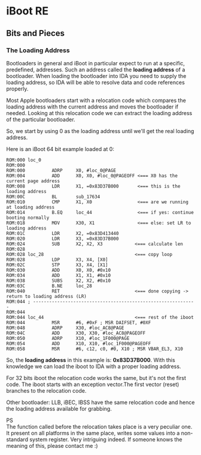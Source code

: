 # iBoot RE

## Bits and Pieces
### The Loading Address
Bootloaders in general and iBoot in particular expect to run at a specific, predefined, addresses. Such an address called the __loading address__ of a bootloader.
When loading the bootloader into IDA you need to supply the loading address, so IDA will be able to resolve data and code references properly.

Most Apple bootloaders start with a relocation code which compares the loading address with the current address and moves the bootloader if needed.
Looking at this relocation code we can extract the loading address of the particular bootloader.

So, we start by using 0 as the loading address until we'll get the real loading address.

Here is an iBoot 64 bit example loaded at 0:
~~~ data
ROM:000 loc_0                            
ROM:000                                 
ROM:000          ADRP     X0, #loc_0@PAGE
ROM:004          ADD      X0, X0, #loc_0@PAGEOFF <=== X0 has the current page address
ROM:008          LDR      X1, =0x83D37B000       <=== this is the loading address
ROM:00C          BL       sub_17634              
ROM:010          CMP      X1, X0                 <=== are we running at loading address
ROM:014          B.EQ     loc_44                 <=== if yes: continue booting normally
ROM:018          MOV      X30, X1                <=== else: set LR to loading address
ROM:01C          LDR      X2, =0x83D413440
ROM:020          LDR      X3, =0x83D37B000
ROM:024          SUB      X2, X2, X3            <=== calculate len
ROM:028
ROM:028 loc_28                                  <=== copy loop
ROM:028          LDP      X3, X4, [X0]
ROM:02C          STP      X3, X4, [X1]
ROM:030          ADD      X0, X0, #0x10
ROM:034          ADD      X1, X1, #0x10
ROM:038          SUBS     X2, X2, #0x10
ROM:03C          B.NE     loc_28
ROM:040          RET                            <=== done copying -> return to loading address (LR)
ROM:044 ; -------------------------------------------------------------
ROM:044
ROM:044 loc_44                                  <=== rest of the iboot
ROM:044          MSR      #6, #0xF ; MSR DAIFSET, #0XF  
ROM:048          ADRP     X30, #loc_AC8@PAGE
ROM:04C          ADD      X30, X30, #loc_AC8@PAGEOFF
ROM:050          ADRP     X10, #loc_1F000@PAGE
ROM:054          ADD      X10, X10, #loc_1F000@PAGEOFF
ROM:058          MSR      #6, c12, c0, #0, X10 ; MSR VBAR_EL3, X10
~~~

So, the __loading address__ in this example is: __0x83D37B000__.
With this knowledge we can load the iboot to IDA with a proper loading address.

For 32 bits iboot the relocation code works the same, but it's not the first code. 
The iboot starts with an exception vector.The first vector (reset) branches to the relocation code.

Other bootloader: LLB, iBEC, IBSS have the same relocation code and hence the loading address available for grabbing.

PS  
The function called before the relocation takes place is a very peculiar one.
It present on all platforms in the same place, writes some values into a non-standard system register.
Very intriguing indeed. If someone knows the meaning of this, please contact me :)




